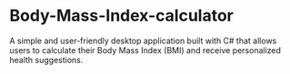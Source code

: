 # Body-Mass-Index-calculator
A simple and user-friendly desktop application built with C# that allows users to calculate their Body Mass Index (BMI) and receive personalized health suggestions.
